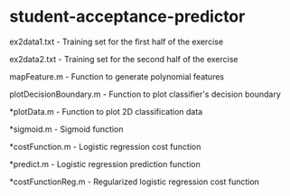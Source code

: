 # student-acceptance-predictor



ex2data1.txt - Training set for the first half of the exercise

ex2data2.txt - Training set for the second half of the exercise



mapFeature.m - Function to generate polynomial features

plotDecisionBoundary.m - Function to plot classifier's decision boundary

*plotData.m - Function to plot 2D classification data

*sigmoid.m - Sigmoid function

*costFunction.m - Logistic regression cost function

*predict.m - Logistic regression prediction function

*costFunctionReg.m - Regularized logistic regression cost function

